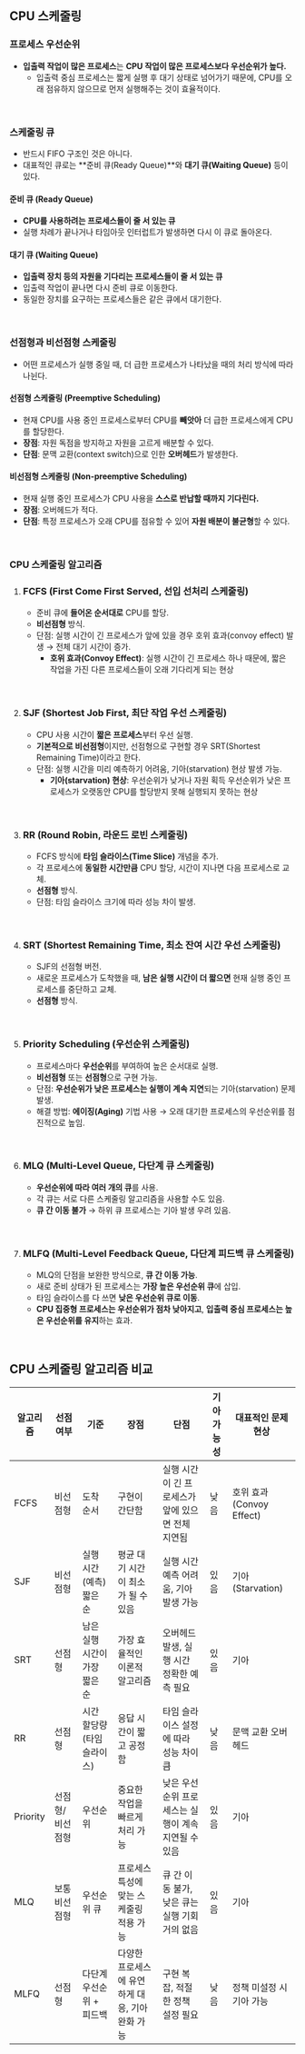 ## CPU 스케줄링

### 프로세스 우선순위

- **입출력 작업이 많은 프로세스**는 **CPU 작업이 많은 프로세스보다 우선순위가 높다.**
  - 입출력 중심 프로세스는 짧게 실행 후 대기 상태로 넘어가기 때문에, CPU를 오래 점유하지 않으므로 먼저 실행해주는 것이 효율적이다.

<br>

### 스케줄링 큐

- 반드시 FIFO 구조인 것은 아니다.
- 대표적인 큐로는 **준비 큐(Ready Queue)**와 **대기 큐(Waiting Queue)** 등이 있다.

#### 준비 큐 (Ready Queue)
- **CPU를 사용하려는 프로세스들이 줄 서 있는 큐**
- 실행 차례가 끝나거나 타임아웃 인터럽트가 발생하면 다시 이 큐로 돌아온다.

#### 대기 큐 (Waiting Queue)
- **입출력 장치 등의 자원을 기다리는 프로세스들이 줄 서 있는 큐**
- 입출력 작업이 끝나면 다시 준비 큐로 이동한다.
- 동일한 장치를 요구하는 프로세스들은 같은 큐에서 대기한다.

<br>

### 선점형과 비선점형 스케줄링

- 어떤 프로세스가 실행 중일 때, 더 급한 프로세스가 나타났을 때의 처리 방식에 따라 나뉜다.

#### 선점형 스케줄링 (Preemptive Scheduling)
- 현재 CPU를 사용 중인 프로세스로부터 CPU를 **빼앗아** 더 급한 프로세스에게 CPU를 할당한다.
- **장점**: 자원 독점을 방지하고 자원을 고르게 배분할 수 있다.
- **단점**: 문맥 교환(context switch)으로 인한 **오버헤드**가 발생한다.

#### 비선점형 스케줄링 (Non-preemptive Scheduling)
- 현재 실행 중인 프로세스가 CPU 사용을 **스스로 반납할 때까지 기다린다.**
- **장점**: 오버헤드가 적다.
- **단점**: 특정 프로세스가 오래 CPU를 점유할 수 있어 **자원 배분이 불균형**할 수 있다.

<br>

### CPU 스케줄링 알고리즘

1. ### **FCFS (First Come First Served, 선입 선처리 스케줄링)**
   - 준비 큐에 **들어온 순서대로** CPU를 할당.
   - **비선점형** 방식.
   - 단점: 실행 시간이 긴 프로세스가 앞에 있을 경우 호위 효과(convoy effect) 발생 → 전체 대기 시간이 증가.
      - **호위 효과(Convoy Effect)**: 실행 시간이 긴 프로세스 하나 때문에, 짧은 작업을 가진 다른 프로세스들이 오래 기다리게 되는 현상

<br>

2. ### **SJF (Shortest Job First, 최단 작업 우선 스케줄링)**
   - CPU 사용 시간이 **짧은 프로세스**부터 우선 실행.
   - **기본적으로 비선점형**이지만, 선점형으로 구현할 경우 SRT(Shortest Remaining Time)이라고 한다.
   - 단점: 실행 시간을 미리 예측하기 어려움, 기아(starvation) 현상 발생 가능.
      - **기아(starvation) 현상**: 우선순위가 낮거나 자원 획득 우선순위가 낮은 프로세스가 오랫동안 CPU를 할당받지 못해 실행되지 못하는 현상

<br>

3. ### **RR (Round Robin, 라운드 로빈 스케줄링)**
   - FCFS 방식에 **타임 슬라이스(Time Slice)** 개념을 추가.
   - 각 프로세스에 **동일한 시간만큼** CPU 할당, 시간이 지나면 다음 프로세스로 교체.
   - **선점형** 방식.
   - 단점: 타임 슬라이스 크기에 따라 성능 차이 발생.

<br>

4. ### **SRT (Shortest Remaining Time, 최소 잔여 시간 우선 스케줄링)**
   - SJF의 선점형 버전.
   - 새로운 프로세스가 도착했을 때, **남은 실행 시간이 더 짧으면** 현재 실행 중인 프로세스를 중단하고 교체.
   - **선점형** 방식.

<br>

5. ### **Priority Scheduling (우선순위 스케줄링)**
   - 프로세스마다 **우선순위**를 부여하여 높은 순서대로 실행.
   - **비선점형** 또는 **선점형**으로 구현 가능.
   - 단점: **우선순위가 낮은 프로세스는 실행이 계속 지연**되는 기아(starvation) 문제 발생.
   - 해결 방법: **에이징(Aging)** 기법 사용 → 오래 대기한 프로세스의 우선순위를 점진적으로 높임.

<br>

6. ### **MLQ (Multi-Level Queue, 다단계 큐 스케줄링)**
   - **우선순위에 따라 여러 개의 큐**를 사용.
   - 각 큐는 서로 다른 스케줄링 알고리즘을 사용할 수도 있음.
   - **큐 간 이동 불가** → 하위 큐 프로세스는 기아 발생 우려 있음.

<br>

7. ### **MLFQ (Multi-Level Feedback Queue, 다단계 피드백 큐 스케줄링)**
   - MLQ의 단점을 보완한 방식으로, **큐 간 이동 가능**.
   - 새로 준비 상태가 된 프로세스는 **가장 높은 우선순위 큐**에 삽입.
   - 타임 슬라이스를 다 쓰면 **낮은 우선순위 큐로 이동**.
   - **CPU 집중형 프로세스는 우선순위가 점차 낮아지고**, **입출력 중심 프로세스는 높은 우선순위를 유지**하는 효과.

<br>

## CPU 스케줄링 알고리즘 비교

| 알고리즘       | 선점 여부 | 기준                           | 장점                                                       | 단점                                                      | 기아 가능성 | 대표적인 문제 현상     |
|----------------|-----------|--------------------------------|------------------------------------------------------------|------------------------------------------------------------|-------------|--------------------------|
| FCFS           | 비선점형   | 도착 순서                      | 구현이 간단함                                              | 실행 시간이 긴 프로세스가 앞에 있으면 전체 지연됨         | 낮음        | 호위 효과 (Convoy Effect) |
| SJF            | 비선점형   | 실행 시간(예측) 짧은 순        | 평균 대기 시간이 최소가 될 수 있음                         | 실행 시간 예측 어려움, 기아 발생 가능                     | 있음        | 기아 (Starvation)        |
| SRT            | 선점형     | 남은 실행 시간이 가장 짧은 순 | 가장 효율적인 이론적 알고리즘                              | 오버헤드 발생, 실행 시간 정확한 예측 필요                 | 있음        | 기아                     |
| RR             | 선점형     | 시간 할당량(타임 슬라이스)     | 응답 시간이 짧고 공정함                                     | 타임 슬라이스 설정에 따라 성능 차이 큼                    | 낮음        | 문맥 교환 오버헤드       |
| Priority       | 선점형/비선점형 | 우선순위                         | 중요한 작업을 빠르게 처리 가능                              | 낮은 우선순위 프로세스는 실행이 계속 지연될 수 있음       | 있음        | 기아                     |
| MLQ            | 보통 비선점형 | 우선순위 큐                    | 프로세스 특성에 맞는 스케줄링 적용 가능                     | 큐 간 이동 불가, 낮은 큐는 실행 기회 거의 없음            | 있음        | 기아                     |
| MLFQ           | 선점형     | 다단계 우선순위 + 피드백       | 다양한 프로세스에 유연하게 대응, 기아 완화 가능             | 구현 복잡, 적절한 정책 설정 필요                         | 낮음        | 정책 미설정 시 기아 가능 |

